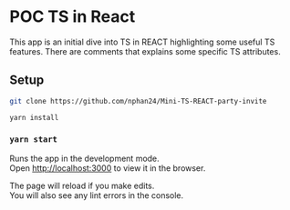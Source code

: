 # POC TS in React

This app is an initial dive into TS in REACT highlighting some useful TS features. There are comments that explains some specific TS attributes.

## Setup

```bash
git clone https://github.com/nphan24/Mini-TS-REACT-party-invite
```

```bash
yarn install
```

### `yarn start`

Runs the app in the development mode.\
Open [http://localhost:3000](http://localhost:3000) to view it in the browser.

The page will reload if you make edits.\
You will also see any lint errors in the console.

